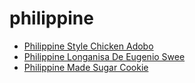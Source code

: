 # philippine

 * [Philippine Style Chicken Adobo](index/p/philippine-style-chicken-adobo-107410.json)
 * [Philippine Longanisa De Eugenio Swee](index/p/philippine-longanisa-de-eugenio-swee.json)
 * [Philippine Made Sugar Cookie](index/p/philippine-made-sugar-cookie.json)
